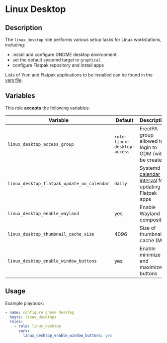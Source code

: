 Linux Desktop
=============

Description
-----------

The `linux_desktop` role performs various setup tasks for Linux workstations,
including:

  - install and configure GNOME desktop environment
  - set the default systemd target to `graphical`
  - configure Flatpak repository and install apps

Lists of Yum and Flatpak applications to be installed can be found in the
[vars file](vars/main.yml).

Variables
---------

This role **accepts** the following variables:

Variable                                   | Default                     | Description
-------------------------------------------|-----------------------------|------------
`linux_desktop_access_group`               | `role-linux-desktop-access` | FreeIPA group allowed to login to GDM (will be created)
`linux_desktop_flatpak_update_on_calendar` | `daily`                     | Systemd [calendar interval](https://www.freedesktop.org/software/systemd/man/systemd.time.html#Calendar%20Events) for updating Flatpak apps
`linux_desktop_enable_wayland`             | yes                         | Enable Wayland compositor
`linux_desktop_thumbnail_cache_size`       | 4096                        | Size of thumbnail cache (MB)
`linux_desktop_enable_window_buttons`      | yes                         | Enable minimize and maximize buttons

Usage
-----

Example playbook:

````yaml
- name: configure gnome desktop
  hosts: linux_desktops
  roles:
    - role: linux_desktop
      vars:
        linux_desktop_enable_window_buttons: yes
````
